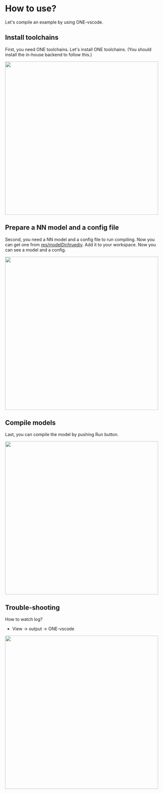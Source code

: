 # How to use?

Let's compile an example by using ONE-vscode.

## Install toolchains

First, you need ONE toolchains. Let's install ONE toolchains. (You should install the in-house backend to follow this.)

<img src="https://user-images.githubusercontent.com/7223627/174947559-71ab213c-68c4-4700-bcec-e55f6a2203bf.gif" width=500 />

## Prepare a NN model and a config file

Second, you need a NN model and a config file to run compiling. Now you can get one from [res/modelDir/truediv](../res/modelDir/truediv/). Add it to your workspace. Now you can see a model and a config.

<img src="https://user-images.githubusercontent.com/10216715/174798969-eee44fea-bd71-4e6a-8e2c-9e1de37ad74a.gif" width=500 />

## Compile models

Last, you can compile the model by pushing Run button.

<img src="https://user-images.githubusercontent.com/10216715/174796457-4dae4a77-04e1-4e5c-9453-77ebfb65182a.gif" width=500 />

## Trouble-shooting

How to watch log?
- View -> output -> ONE-vscode

<img src="https://user-images.githubusercontent.com/10216715/174795531-9868f1e0-25ab-4ae3-bf65-fe8385a7ba76.gif" width=500 />

